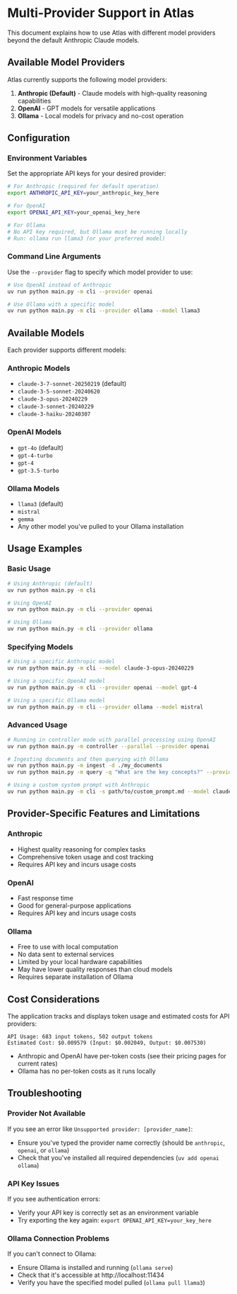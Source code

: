 # Multi-Provider Support in Atlas

This document explains how to use Atlas with different model providers beyond the default Anthropic Claude models.

## Available Model Providers

Atlas currently supports the following model providers:

1. **Anthropic (Default)** - Claude models with high-quality reasoning capabilities
2. **OpenAI** - GPT models for versatile applications
3. **Ollama** - Local models for privacy and no-cost operation

## Configuration

### Environment Variables

Set the appropriate API keys for your desired provider:

```bash
# For Anthropic (required for default operation)
export ANTHROPIC_API_KEY=your_anthropic_key_here

# For OpenAI
export OPENAI_API_KEY=your_openai_key_here

# For Ollama
# No API key required, but Ollama must be running locally
# Run: ollama run llama3 (or your preferred model)
```

### Command Line Arguments

Use the `--provider` flag to specify which model provider to use:

```bash
# Use OpenAI instead of Anthropic
uv run python main.py -m cli --provider openai

# Use Ollama with a specific model
uv run python main.py -m cli --provider ollama --model llama3
```

## Available Models

Each provider supports different models:

### Anthropic Models
- `claude-3-7-sonnet-20250219` (default)
- `claude-3-5-sonnet-20240620`
- `claude-3-opus-20240229`
- `claude-3-sonnet-20240229`
- `claude-3-haiku-20240307`

### OpenAI Models
- `gpt-4o` (default)
- `gpt-4-turbo`
- `gpt-4`
- `gpt-3.5-turbo`

### Ollama Models
- `llama3` (default)
- `mistral`
- `gemma`
- Any other model you've pulled to your Ollama installation

## Usage Examples

### Basic Usage

```bash
# Using Anthropic (default)
uv run python main.py -m cli

# Using OpenAI
uv run python main.py -m cli --provider openai

# Using Ollama
uv run python main.py -m cli --provider ollama
```

### Specifying Models

```bash
# Using a specific Anthropic model
uv run python main.py -m cli --model claude-3-opus-20240229

# Using a specific OpenAI model
uv run python main.py -m cli --provider openai --model gpt-4

# Using a specific Ollama model
uv run python main.py -m cli --provider ollama --model mistral
```

### Advanced Usage

```bash
# Running in controller mode with parallel processing using OpenAI
uv run python main.py -m controller --parallel --provider openai

# Ingesting documents and then querying with Ollama
uv run python main.py -m ingest -d ./my_documents
uv run python main.py -m query -q "What are the key concepts?" --provider ollama

# Using a custom system prompt with Anthropic
uv run python main.py -m cli -s path/to/custom_prompt.md --model claude-3-haiku-20240307
```

## Provider-Specific Features and Limitations

### Anthropic
- Highest quality reasoning for complex tasks
- Comprehensive token usage and cost tracking
- Requires API key and incurs usage costs

### OpenAI
- Fast response time
- Good for general-purpose applications
- Requires API key and incurs usage costs

### Ollama
- Free to use with local computation
- No data sent to external services
- Limited by your local hardware capabilities
- May have lower quality responses than cloud models
- Requires separate installation of Ollama

## Cost Considerations

The application tracks and displays token usage and estimated costs for API providers:

```
API Usage: 683 input tokens, 502 output tokens
Estimated Cost: $0.009579 (Input: $0.002049, Output: $0.007530)
```

- Anthropic and OpenAI have per-token costs (see their pricing pages for current rates)
- Ollama has no per-token costs as it runs locally

## Troubleshooting

### Provider Not Available

If you see an error like `Unsupported provider: [provider_name]`:
- Ensure you've typed the provider name correctly (should be `anthropic`, `openai`, or `ollama`)
- Check that you've installed all required dependencies (`uv add openai ollama`)

### API Key Issues

If you see authentication errors:
- Verify your API key is correctly set as an environment variable
- Try exporting the key again: `export OPENAI_API_KEY=your_key_here`

### Ollama Connection Problems

If you can't connect to Ollama:
- Ensure Ollama is installed and running (`ollama serve`)
- Check that it's accessible at http://localhost:11434
- Verify you have the specified model pulled (`ollama pull llama3`)